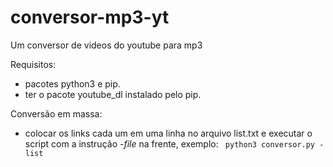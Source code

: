 # conversor-mp3-yt
Um conversor de videos do youtube para mp3

Requisitos:
- pacotes python3 e pip.
- ter o pacote youtube_dl instalado pelo pip.

Conversão em massa:
- colocar os links cada um em uma linha no arquivo list.txt e executar o script com a instrução *-file* na frente, exemplo: ``` python3 conversor.py -list```
